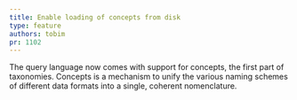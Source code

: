 ```yaml
---
title: Enable loading of concepts from disk
type: feature
authors: tobim
pr: 1102
---
```


The query language now comes with support for concepts, the first part of
taxonomies. Concepts is a mechanism to unify the various naming schemes of
different data formats into a single, coherent nomenclature.
